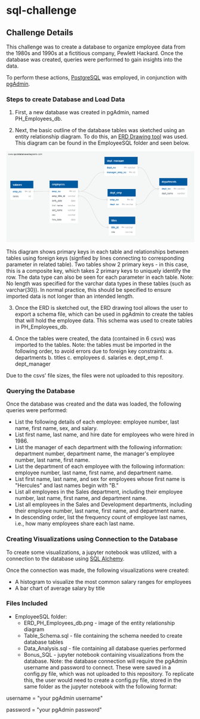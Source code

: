 # sql-challenge

## Challenge Details

This challenge was to create a database to organize employee data from the 1980s and 1990s at a fictitious company, Pewlett Hackard. Once the database was created, queries were performed to gain insights into the data.

To perform these actions, [PostgreSQL](https://www.postgresql.org/) was employed, in conjunction with [pgAdmin](https://www.pgadmin.org/).

### Steps to create Database and Load Data

1. First, a new database was created in pgAdmin, named PH_Employees_db.

2. Next, the basic outline of the database tables was sketched using an entity relationship diagram. To do this, an [ERD Drawing tool](http://www.quickdatabasediagrams.com) was used. This diagram can be found in the EmployeeSQL folder and seen below. 

![ERD](EmployeeSQL/ERD_PH_Employees_db.png)

This diagram shows primary keys in each table and relationships between tables using foreign keys (signfied by lines connecting to corresponding parameter in related table). Two tables show 2 primary keys - in this case, this is a composite key, which takes 2 primary keys to uniquely identify the row. The data type can also be seen for each parameter in each table. Note: No length was specified for the varchar data types in these tables (such as varchar(30)). In normal practice, this should be specified to ensure imported data is not longer than an intended length.

3. Once the ERD is sketched out, the ERD drawing tool allows the user to export a schema file, which can be used in pgAdmin to create the tables that will hold the employee data. This schema was used to create tables in PH_Employees_db.

4. Once the tables were created, the data (contained in 6 csvs) was imported to the tables. Note: the tables must be imported in the following order, to avoid errors due to foreign key constraints:
    a. departments
    b. titles
    c. employees
    d. salaries
    e. dept_emp
    f. dept_manager

Due to the csvs' file sizes, the files were not uploaded to this repository.

### Querying the Database

Once the database was created and the data was loaded, the following queries were performed:

* List the following details of each employee: employee number, last name, first name, sex, and salary.
* List first name, last name, and hire date for employees who were hired in 1986.
* List the manager of each department with the following information: department number, department name, the manager's employee number, last name, first name.
* List the department of each employee with the following information: employee number, last name, first name, and department name.
* List first name, last name, and sex for employees whose first name is "Hercules" and last names begin with "B."
* List all employees in the Sales department, including their employee number, last name, first name, and department name.
* List all employees in the Sales and Development departments, including their employee number, last name, first name, and department name.
* In descending order, list the frequency count of employee last names, i.e., how many employees share each last name.
    
### Creating Visualizations using Connection to the Database

To create some visualizations, a jupyter notebook was utilized, with a connection to the database using [SQL Alchemy](https://www.sqlalchemy.org/).

Once the connection was made, the following visualizations were created:
* A histogram to visualize the most common salary ranges for employees
* A bar chart of average salary by title

### Files Included

* EmployeeSQL folder:
    * ERD_PH_Employees_db.png - image of the entity relationship diagram
    * Table_Schema.sql - file containing the schema needed to create database tables
    * Data_Analysis.sql - file containing all database queries performed
    * Bonus_SQL - jupyter notebook containing visualizations from the database. Note: the database connection will require the pgAdmin username and password to connect. These were saved in a config.py file, which was not uploaded to this repository. To replicate this, the user would need to create a config.py file, stored in the same folder as the jupyter notebook with the following format:
    
username = "your pgAdmin username"

password = "your pgAdmin password"
